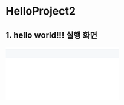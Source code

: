 # HelloProject2

## 1. hello world!!! 실행 화면

<img src='https://github.com/JeongSuA0724/HelloProject2/blob/master/screenshots/%ED%99%94%EB%A9%B4%20%EC%BA%A1%EC%B2%98%202022-09-02%20170847.png?raw=true' width='300'>
